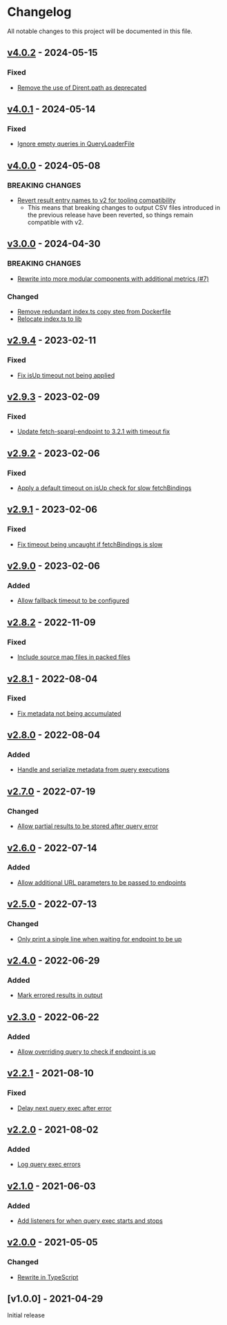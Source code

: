 # Changelog
All notable changes to this project will be documented in this file.

<a name="v4.0.2"></a>
## [v4.0.2](https://github.com/comunica/sparql-benchmark-runner.js/compare/v4.0.1...v4.0.2) - 2024-05-15

### Fixed
* [Remove the use of Dirent.path as deprecated](https://github.com/comunica/sparql-benchmark-runner.js/commit/916dbf67ff3c7bc7c8c115f7c94eba5f9f98ede0)

<a name="v4.0.1"></a>
## [v4.0.1](https://github.com/comunica/sparql-benchmark-runner.js/compare/v4.0.0...v4.0.1) - 2024-05-14

### Fixed
* [Ignore empty queries in QueryLoaderFile](https://github.com/comunica/sparql-benchmark-runner.js/commit/43b25f9dfe349b2dcb2e11865acb9b027c12d3d1)

<a name="v4.0.0"></a>
## [v4.0.0](https://github.com/comunica/sparql-benchmark-runner.js/compare/v3.0.0...v4.0.0) - 2024-05-08

### BREAKING CHANGES
* [Revert result entry names to v2 for tooling compatibility](https://github.com/comunica/sparql-benchmark-runner.js/commit/76d4ea42d16a8af75be3e5d28e1b4fc1086e431a)
    * This means that breaking changes to output CSV files introduced in the previous release have been reverted, so things remain compatible with v2.

<a name="v3.0.0"></a>
## [v3.0.0](https://github.com/comunica/sparql-benchmark-runner.js/compare/v2.9.4...v3.0.0) - 2024-04-30

### BREAKING CHANGES
* [Rewrite into more modular components with additional metrics (#7)](https://github.com/comunica/sparql-benchmark-runner.js/commit/8fd9b182b57a9d3a042d5bb57fccf5943ae4b4de)

### Changed
* [Remove redundant index.ts copy step from Dockerfile](https://github.com/comunica/sparql-benchmark-runner.js/commit/a62d388d7fb7aab1d88cc2b73961d44e03d04bde)
* [Relocate index.ts to lib](https://github.com/comunica/sparql-benchmark-runner.js/commit/ba88f8a06567a437f0bbb2fcf205f0057ae1c1d3)

<a name="v2.9.4"></a>
## [v2.9.4](https://github.com/comunica/sparql-benchmark-runner.js/compare/v2.9.3...v2.9.4) - 2023-02-11

### Fixed
* [Fix isUp timeout not being applied](https://github.com/comunica/sparql-benchmark-runner.js/commit/f927bfecc5f6f74fcfb4086dde3067e47241d4d0)

<a name="v2.9.3"></a>
## [v2.9.3](https://github.com/comunica/sparql-benchmark-runner.js/compare/v2.9.2...v2.9.3) - 2023-02-09

### Fixed
* [Update fetch-sparql-endpoint to 3.2.1 with timeout fix](https://github.com/comunica/sparql-benchmark-runner.js/commit/943a47d4d31bc9b146b4c538cf5f6e8cff034e72)

<a name="v2.9.2"></a>
## [v2.9.2](https://github.com/comunica/sparql-benchmark-runner.js/compare/v2.9.1...v2.9.2) - 2023-02-06

### Fixed
* [Apply a default timeout on isUp check for slow fetchBindings](https://github.com/comunica/sparql-benchmark-runner.js/commit/6139b8396cddae05a4a9c90b31330b6d6de60f98)

<a name="v2.9.1"></a>
## [v2.9.1](https://github.com/comunica/sparql-benchmark-runner.js/compare/v2.9.0...v2.9.1) - 2023-02-06

### Fixed
* [Fix timeout being uncaught if fetchBindings is slow](https://github.com/comunica/sparql-benchmark-runner.js/commit/10b3427148fc7113955ed7a806bddffdf8375202)

<a name="v2.9.0"></a>
## [v2.9.0](https://github.com/comunica/sparql-benchmark-runner.js/compare/v2.8.2...v2.9.0) - 2023-02-06

### Added
* [Allow fallback timeout to be configured](https://github.com/comunica/sparql-benchmark-runner.js/commit/3e8caea5277193df714df2ca6dc70bcf37f09eac)

<a name="v2.8.2"></a>
## [v2.8.2](https://github.com/comunica/sparql-benchmark-runner.js/compare/v2.8.1...v2.8.2) - 2022-11-09

### Fixed
* [Include source map files in packed files](https://github.com/comunica/sparql-benchmark-runner.js/commit/14036142200fe7865f33fd2ba9c410b1aeba0022)

<a name="v2.8.1"></a>
## [v2.8.1](https://github.com/comunica/sparql-benchmark-runner.js/compare/v2.8.0...v2.8.1) - 2022-08-04

### Fixed
* [Fix metadata not being accumulated](https://github.com/comunica/sparql-benchmark-runner.js/commit/3ed192dfb5e640fe12814d5beaf0ab151594cfde)

<a name="v2.8.0"></a>
## [v2.8.0](https://github.com/comunica/sparql-benchmark-runner.js/compare/v2.7.0...v2.8.0) - 2022-08-04

### Added
* [Handle and serialize metadata from query executions](https://github.com/comunica/sparql-benchmark-runner.js/commit/370f3ed611b2389cc4869d733c1daeb91f84a805)

<a name="v2.7.0"></a>
## [v2.7.0](https://github.com/comunica/sparql-benchmark-runner.js/compare/v2.6.0...v2.7.0) - 2022-07-19

### Changed
* [Allow partial results to be stored after query error](https://github.com/comunica/sparql-benchmark-runner.js/commit/0c7197f44cc96b7c016b14ec4349bc54c967cc3a)

<a name="v2.6.0"></a>
## [v2.6.0](https://github.com/comunica/sparql-benchmark-runner.js/compare/v2.5.0...v2.6.0) - 2022-07-14

### Added
* [Allow additional URL parameters to be passed to endpoints](https://github.com/comunica/sparql-benchmark-runner.js/commit/77a578990eaa6a4e7b0c6bd8714b9a55bde4a439)

<a name="v2.5.0"></a>
## [v2.5.0](https://github.com/comunica/sparql-benchmark-runner.js/compare/v2.4.0...v2.5.0) - 2022-07-13

### Changed
* [Only print a single line when waiting for endpoint to be up](https://github.com/comunica/sparql-benchmark-runner.js/commit/25406e2689712f8a501ec4ee353e0f18728093d4)

<a name="v2.4.0"></a>
## [v2.4.0](https://github.com/comunica/sparql-benchmark-runner.js/compare/v2.3.0...v2.4.0) - 2022-06-29

### Added
* [Mark errored results in output](https://github.com/comunica/sparql-benchmark-runner.js/commit/f5f72e543060fa0610fb8fc8304e0e50d9a8f351)

<a name="v2.3.0"></a>
## [v2.3.0](https://github.com/comunica/sparql-benchmark-runner.js/compare/v2.2.1...v2.3.0) - 2022-06-22

### Added
* [Allow overriding query to check if endpoint is up](https://github.com/comunica/sparql-benchmark-runner.js/commit/29a84d9adf7c639a21d8eeedba1988e0fdb889f3)

<a name="v2.2.1"></a>
## [v2.2.1](https://github.com/comunica/sparql-benchmark-runner.js/compare/v2.2.0...v2.2.1) - 2021-08-10

### Fixed
* [Delay next query exec after error](https://github.com/comunica/sparql-benchmark-runner.js/commit/516af7c3d7c7636e3c7bdac7f7d8816ac59b452c)

<a name="v2.2.0"></a>
## [v2.2.0](https://github.com/comunica/sparql-benchmark-runner.js/compare/v2.1.0...v2.2.0) - 2021-08-02

### Added
* [Log query exec errors](https://github.com/comunica/sparql-benchmark-runner.js/commit/9d619f6a88773cac13354aed0865739f15362a21)

<a name="v2.1.0"></a>
## [v2.1.0](https://github.com/comunica/sparql-benchmark-runner.js/compare/v2.0.0...v2.1.0) - 2021-06-03

### Added
* [Add listeners for when query exec starts and stops](https://github.com/comunica/sparql-benchmark-runner.js/commit/1ccfc94cb879254a26dc73360ef0d6da739475c4)

<a name="v2.0.0"></a>
## [v2.0.0](https://github.com/comunica/sparql-benchmark-runner.js/compare/v1.0.1...v2.0.0) - 2021-05-05

### Changed
* [Rewrite in TypeScript](https://github.com/comunica/sparql-benchmark-runner.js/commit/f006723c7c915272347813e2bce7f0e637a9209a)

<a name="v1.0.0"></a>
## [v1.0.0] - 2021-04-29

Initial release
